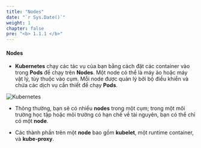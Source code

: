 ```yaml
---
title: "Nodes"
date: "`r Sys.Date()`"
weight: 1
chapter: false
pre: "<b> 1.1.1 </b>"
---
```


#### Nodes


- **Kubernetes** chạy các tác vụ của bạn bằng cách đặt các container vào trong **Pods** để chạy trên **Nodes**. Một node có thể là máy ảo hoặc máy vật lý, tùy thuộc vào cụm. Mỗi node được quản lý bởi bộ điều khiển và chứa các dịch vụ cần thiết để chạy **Pods**.

![Kubernetes](/images//part1/1/1/0001.png?featherlight=false&width=40pc)

- Thông thường, bạn sẽ có nhiều **nodes** trong một cụm; trong một môi trường học tập hoặc môi trường có hạn chế về tài nguyên, bạn có thể chỉ có một **node**.

- Các thành phần trên một **node** bao gồm **kubelet**, một runtime container, và **kube-proxy**.
